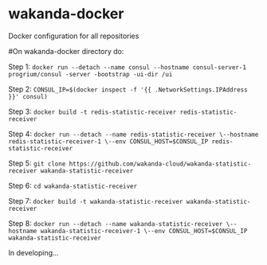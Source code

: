 # wakanda-docker
Docker configuration for all repositories

#On wakanda-docker directory do:


Step 1: ```docker run --detach --name consul --hostname consul-server-1 progrium/consul -server -bootstrap -ui-dir /ui```

Step 2: ```CONSUL_IP=$(docker inspect -f '{{ .NetworkSettings.IPAddress }}' consul)```

Step 3: ```docker build -t redis-statistic-receiver redis-statistic-receiver```

Step 4: ```docker run --detach --name redis-statistic-receiver \--hostname redis-statistic-receiver-1 \--env CONSUL_HOST=$CONSUL_IP redis-statistic-receiver``` 

Step 5: ```git clone https://github.com/wakanda-cloud/wakanda-statistic-receiver wakanda-statistic-receiver```

Step 6: ```cd wakanda-statistic-receiver```

Step 7: ```docker build -t wakanda-statistic-receiver wakanda-statistic-receiver```

Step 8: ```docker run --detach --name wakanda-statistic-receiver \--hostname wakanda-statistic-receiver-1 \--env CONSUL_HOST=$CONSUL_IP wakanda-statistic-receiver``` 

In developing...

